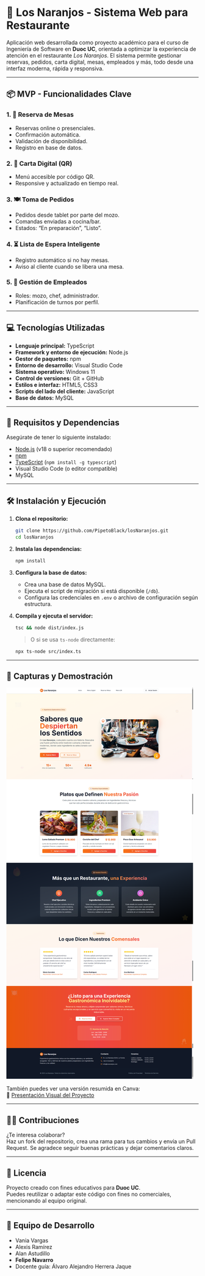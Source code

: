 # 🍊 Los Naranjos - Sistema Web para Restaurante

Aplicación web desarrollada como proyecto académico para el curso de Ingeniería de Software en **Duoc UC**, orientada a optimizar la experiencia de atención en el restaurante *Los Naranjos*. El sistema permite gestionar reservas, pedidos, carta digital, mesas, empleados y más, todo desde una interfaz moderna, rápida y responsiva.

---

## 📦 MVP - Funcionalidades Clave

### 1. 📅 **Reserva de Mesas**
- Reservas online o presenciales.
- Confirmación automática.
- Validación de disponibilidad.
- Registro en base de datos.

### 2. 📲 **Carta Digital (QR)**
- Menú accesible por código QR.
- Responsive y actualizado en tiempo real.

### 3. 🍽️ **Toma de Pedidos**
- Pedidos desde tablet por parte del mozo.
- Comandas enviadas a cocina/bar.
- Estados: “En preparación”, “Listo”.

### 4. ⏳ **Lista de Espera Inteligente**
- Registro automático si no hay mesas.
- Aviso al cliente cuando se libera una mesa.

### 5. 👥 **Gestión de Empleados**
- Roles: mozo, chef, administrador.
- Planificación de turnos por perfil.

---

## 💻 Tecnologías Utilizadas

- **Lenguaje principal:** TypeScript  
- **Framework y entorno de ejecución:** Node.js  
- **Gestor de paquetes:** npm  
- **Entorno de desarrollo:** Visual Studio Code  
- **Sistema operativo:** Windows 11  
- **Control de versiones:** Git + GitHub  
- **Estilos e interfaz:** HTML5, CSS3  
- **Scripts del lado del cliente:** JavaScript  
- **Base de datos:** MySQL  

---

## 🔧 Requisitos y Dependencias

Asegúrate de tener lo siguiente instalado:

- [Node.js](https://nodejs.org/) (v18 o superior recomendado)
- [npm](https://www.npmjs.com/)
- [TypeScript](https://www.typescriptlang.org/) (`npm install -g typescript`)
- Visual Studio Code (o editor compatible)
- MySQL

---

## 🛠️ Instalación y Ejecución

1. **Clona el repositorio:**

   ```bash
   git clone https://github.com/PipetoBlack/losNaranjos.git
   cd losNaranjos
   ```

2. **Instala las dependencias:**

   ```bash
   npm install
   ```

3. **Configura la base de datos:**
   - Crea una base de datos MySQL.
   - Ejecuta el script de migración si está disponible (`/db`).
   - Configura las credenciales en `.env` o archivo de configuración según estructura.

4. **Compila y ejecuta el servidor:**

   ```bash
   tsc && node dist/index.js
   ```

   > O si se usa `ts-node` directamente:

   ```bash
   npx ts-node src/index.ts
   ```

---

## 🎨 Capturas y Demostración

![Inicio](https://github.com/PipetoBlack/losNaranjos/blob/c5eefaa742e7910208a87e39f87093695292b3f8/Los-Naranjos-IMG-WEB/Inicio.png)

También puedes ver una versión resumida en Canva:  
📎 [Presentación Visual del Proyecto](https://www.canva.com/design/DAGrgcDXVew/nnC86kj7hhX_SkQdBuOYNw/edit)

---

## 🙋‍♂️ Contribuciones

¿Te interesa colaborar?  
Haz un fork del repositorio, crea una rama para tus cambios y envía un Pull Request. Se agradece seguir buenas prácticas y dejar comentarios claros.

---

## 📄 Licencia

Proyecto creado con fines educativos para **Duoc UC**.  
Puedes reutilizar o adaptar este código con fines no comerciales, mencionando al equipo original.

---

## 👥 Equipo de Desarrollo

- Vania Vargas  
- Alexis Ramírez  
- Alan Astudillo  
- **Felipe Navarro**  
- Docente guía: Álvaro Alejandro Herrera Jaque
